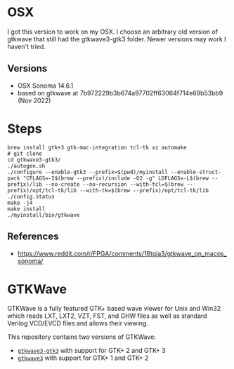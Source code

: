 # OSX
I got this version to work on my OSX. I choose an arbitrary old version of gtkwave that still had the gtkwave3-gtk3 folder. Newer versions may work I haven't tried.

## Versions
* OSX Sonoma 14.6.1
* based on gtkwave at 7b972229b3b674a97702ff63064f714e69b53bb9 (Nov 2022)

# Steps
```
brew install gtk+3 gtk-mac-integration tcl-tk xz automake
# git clone
cd gtkwave3-gtk3/
./autogen.sh
./configure --enable-gtk3 --prefix=$(pwd)/myinstall --enable-struct-pack "CFLAGS=-I$(brew --prefix)/include -O2 -g" LDFLAGS=-L$(brew --prefix)/lib --no-create --no-recursion --with-tcl=$(brew --prefix)/opt/tcl-tk/lib --with-tk=$(brew --prefix)/opt/tcl-tk/lib
./config.status
make -j4
make install
./myinstall/bin/gtkwave
```

## References
* https://www.reddit.com/r/FPGA/comments/16tqja3/gtkwave_on_macos_sonoma/



# GTKWave
GTKWave is a fully featured GTK+ based wave viewer for Unix and Win32 which reads LXT, LXT2, VZT, FST, and GHW files as well as standard Verilog VCD/EVCD files and allows their viewing.

This repository contains two versions of GTKWave:
* [`gtkwave3-gtk3`](/gtkwave3-gtk3) with support for GTK+ 2 and GTK+ 3
* [`gtkwave3`](/gtkwave3) with support for GTK+ 1 and GTK+ 2

